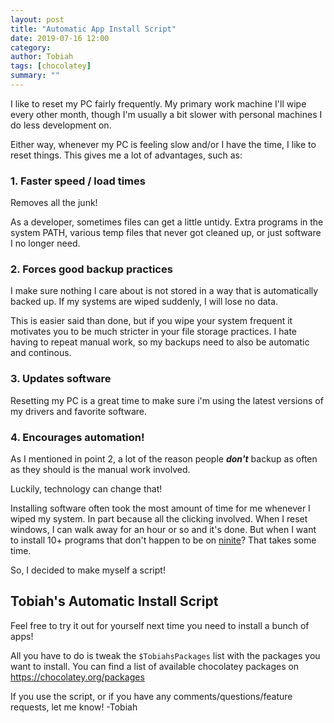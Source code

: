 ```yaml
---
layout: post
title: "Automatic App Install Script"
date: 2019-07-16 12:00
category: 
author: Tobiah
tags: [chocolatey]
summary: ""
---
```


I like to reset my PC fairly frequently. My primary work machine I'll wipe every other month, though I'm usually a bit slower with personal machines I do less development on.

Either way, whenever my PC is feeling slow and/or I have the time, I like to reset things. This gives me a lot of advantages, such as:

### 1. Faster speed / load times

Removes all the junk!

As a developer, sometimes files can get a little untidy. Extra programs in the system PATH, various temp files that never got cleaned up, or just software I no longer need.

### 2. Forces good backup practices

I make sure nothing I care about is not stored in a way that is automatically backed up. If my systems are wiped suddenly, I will lose no data.

This is easier said than done, but if you wipe your system frequent it motivates you to be much stricter in your file storage practices. I hate having to repeat manual work, so my backups need to also be automatic and continous.

### 3. Updates software

Resetting my PC is a great time to make sure i'm using the latest versions of my drivers and favorite software.

### 4. Encourages automation!

As I mentioned in point 2, a lot of the reason people ***don't*** backup as often as they should is the manual work involved.

Luckily, technology can change that!

Installing software often took the most amount of time for me whenever I wiped my system. In part because all the clicking involved. When I reset windows, I can walk away for an hour or so and it's done. But when I want to install 10+ programs that don't happen to be on [ninite](https://ninite.com/)? That takes some time.

So, I decided to make myself a script!

## Tobiah's Automatic Install Script

<script src="https://gist.github.com/TobiahZ/b3c6a4acdb8f8a694ee3299439c492f3"></script>

Feel free to try it out for yourself next time you need to install a bunch of apps!

All you have to do is tweak the `$TobiahsPackages` list with the packages you want to install.
You can find a list of available chocolatey packages on https://chocolatey.org/packages

If you use the script, or if you have any comments/questions/feature requests, let me know!
-Tobiah
